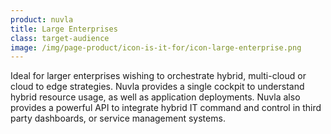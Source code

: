 ```yaml
---
product: nuvla
title: Large Enterprises
class: target-audience
image: /img/page-product/icon-is-it-for/icon-large-enterprise.png
---
```


Ideal for larger enterprises wishing to orchestrate hybrid, multi-cloud or cloud to edge strategies. Nuvla provides a single cockpit to understand hybrid resource usage, as well as application deployments. Nuvla also provides a powerful API to integrate hybrid IT command and control in third party dashboards, or service management systems.
